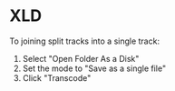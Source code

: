 # XLD

To joining split tracks into a single track:

1. Select "Open Folder As a Disk"
2. Set the mode to "Save as a single file"
3. Click "Transcode"